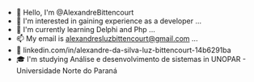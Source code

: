 - 👋 Hello, I'm @AlexandreBittencourt
- 👀 I'm interested in gaining experience as a developer ...
- 🌱 I'm currently learning Delphi and Php ...
- 📫 My email is alexandresluzbittencourt@gmail.com ...
- 🚀 linkedin.com/in/alexandre-da-silva-luz-bittencourt-14b6291ba
- 🎓 I'm studying Análise e desenvolvimento de sistemas in UNOPAR - Universidade Norte do Paraná

<!---
AlexandreBittencourt/AlexandreBittencourt is a ✨ special ✨ repository because its `README.md` (this file) appears on your GitHub profile.
You can click the Preview link to take a look at your changes.
--->
